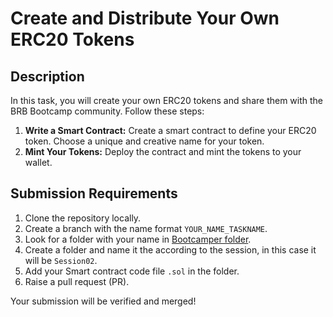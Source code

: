 # Create and Distribute Your Own ERC20 Tokens

## Description

In this task, you will create your own ERC20 tokens and share them with the BRB Bootcamp community. Follow these steps:

1. **Write a Smart Contract:** Create a smart contract to define your ERC20 token. Choose a unique and creative name for your token.
2. **Mint Your Tokens:** Deploy the contract and mint the tokens to your wallet.

## Submission Requirements

1. Clone the repository locally.
2. Create a branch with the name format `YOUR_NAME_TASKNAME`.
3. Look for a folder with your name in [Bootcamper folder](../../Bootcampers/).
4. Create a folder and name it the according to the session, in this case it will be `Session02`.
5. Add your Smart contract code file `.sol` in the folder.
6. Raise a pull request (PR).

Your submission will be verified and merged!
